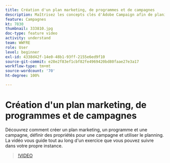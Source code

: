 ```yaml
---
title: Création d'un plan marketing, de programmes et de campagnes
description: Maîtrisez les concepts clés d'Adobe Campaign afin de planifier, d'exécuter et de mesurer efficacement les campagnes marketing cross-canal.
feature: Campagnes
kt: 7830
thumbnail: 333810.jpg
doc-type: feature video
activity: understand
team: WWFRE
role: User
level: beginner
exl-id: 4338d42f-14e0-48b1-93ff-2155e6ed9f10
source-git-commit: e28e2f83ef1cbf82fe4969420bd80faae27e3a17
workflow-type: tm+mt
source-wordcount: '70'
ht-degree: 100%

---
```


# Création d&#39;un plan marketing, de programmes et de campagnes

Découvrez comment créer un plan marketing, un programme et une campagne, définir des propriétés pour une campagne et utiliser le planning.
La vidéo vous guide tout au long d&#39;un exercice que vous pouvez suivre dans votre propre instance.

>[!VIDEO](https://video.tv.adobe.com/v/333810?quality=12)
